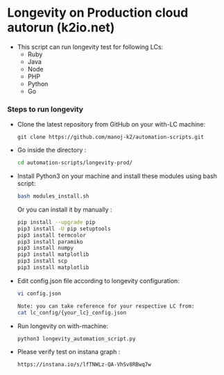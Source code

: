 # Longevity on Production cloud autorun (k2io.net) 
- This script can run longevity test for following LCs:
  - Ruby
  - Java
  - Node
  - PHP
  - Python
  - Go

### Steps to run longevity
- Clone the latest repository from GitHub on your with-LC machine:
  ```
  git clone https://github.com/manoj-k2/automation-scripts.git
  ```
  
- Go inside the directory :
    ```sh
    cd automation-scripts/longevity-prod/
    ```

- Install Python3 on your machine and install these modules using bash script:
    ```sh
    bash modules_install.sh
    ```
    Or you can install it by manually : 
     ```sh
    pip install --upgrade pip
    pip3 install -U pip setuptools 
    pip3 install termcolor  
    pip3 install paramiko
    pip3 install numpy  
    pip3 install matplotlib
    pip3 install scp
    pip3 install matplotlib
    ```

- Edit config.json file according to longevity configuration:
    ```sh
    vi config.json

    Note: you can take reference for your respective LC from:
    cat lc_config/{your_lc}_config.json
    ```

- Run longevity on with-machine:
    ```sh
    python3 longevity_automation_script.py 
    ```

- Please verify test on instana graph : 
    ```sh
    https://instana.io/s/lfTNWLz-QA-VhSv8RBwq7w
    ```
    